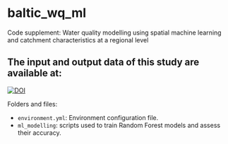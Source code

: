 # baltic_wq_ml
Code supplement: Water quality modelling using spatial machine learning and catchment characteristics at a regional level

## The input and output data of this study are available at:
[![DOI](https://zenodo.org/badge/DOI/10.5281/zenodo.17422409.svg)](https://doi.org/10.5281/zenodo.17422409)

Folders and files: 
- `environment.yml`: Environment configuration file.
- `ml_modelling`: scripts used to train Random Forest models and assess their accuracy.
